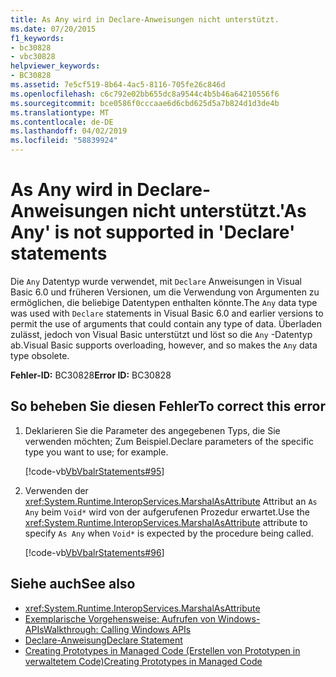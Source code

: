 ```yaml
---
title: As Any wird in Declare-Anweisungen nicht unterstützt.
ms.date: 07/20/2015
f1_keywords:
- bc30828
- vbc30828
helpviewer_keywords:
- BC30828
ms.assetid: 7e5cf519-8b64-4ac5-8116-705fe26c846d
ms.openlocfilehash: c6c792e02bb655dc8a9544c4b5b46a64210556f6
ms.sourcegitcommit: bce0586f0cccaae6d6cbd625d5a7b824d1d3de4b
ms.translationtype: MT
ms.contentlocale: de-DE
ms.lasthandoff: 04/02/2019
ms.locfileid: "58839924"
---
```

# <a name="as-any-is-not-supported-in-declare-statements"></a><span data-ttu-id="5dbe8-102">As Any wird in Declare-Anweisungen nicht unterstützt.</span><span class="sxs-lookup"><span data-stu-id="5dbe8-102">'As Any' is not supported in 'Declare' statements</span></span>
<span data-ttu-id="5dbe8-103">Die `Any` Datentyp wurde verwendet, mit `Declare` Anweisungen in Visual Basic 6.0 und früheren Versionen, um die Verwendung von Argumenten zu ermöglichen, die beliebige Datentypen enthalten könnte.</span><span class="sxs-lookup"><span data-stu-id="5dbe8-103">The `Any` data type was used with `Declare` statements in Visual Basic 6.0 and earlier versions to permit the use of arguments that could contain any type of data.</span></span> <span data-ttu-id="5dbe8-104">Überladen zulässt, jedoch von Visual Basic unterstützt und löst so die `Any` -Datentyp ab.</span><span class="sxs-lookup"><span data-stu-id="5dbe8-104">Visual Basic supports overloading, however, and so makes the `Any` data type obsolete.</span></span>  
  
 <span data-ttu-id="5dbe8-105">**Fehler-ID:** BC30828</span><span class="sxs-lookup"><span data-stu-id="5dbe8-105">**Error ID:** BC30828</span></span>  
  
## <a name="to-correct-this-error"></a><span data-ttu-id="5dbe8-106">So beheben Sie diesen Fehler</span><span class="sxs-lookup"><span data-stu-id="5dbe8-106">To correct this error</span></span>  
  
1.  <span data-ttu-id="5dbe8-107">Deklarieren Sie die Parameter des angegebenen Typs, die Sie verwenden möchten; Zum Beispiel.</span><span class="sxs-lookup"><span data-stu-id="5dbe8-107">Declare parameters of the specific type you want to use; for example.</span></span>  
  
     [!code-vb[VbVbalrStatements#95](~/samples/snippets/visualbasic/VS_Snippets_VBCSharp/VbVbalrStatements/VB/class5.vb#95)]  
  
2.  <span data-ttu-id="5dbe8-108">Verwenden der <xref:System.Runtime.InteropServices.MarshalAsAttribute> Attribut an `As Any` beim `Void*` wird von der aufgerufenen Prozedur erwartet.</span><span class="sxs-lookup"><span data-stu-id="5dbe8-108">Use the <xref:System.Runtime.InteropServices.MarshalAsAttribute> attribute to specify `As Any` when `Void*` is expected by the procedure being called.</span></span>  
  
     [!code-vb[VbVbalrStatements#96](~/samples/snippets/visualbasic/VS_Snippets_VBCSharp/VbVbalrStatements/VB/class5.vb#96)]  
  
## <a name="see-also"></a><span data-ttu-id="5dbe8-109">Siehe auch</span><span class="sxs-lookup"><span data-stu-id="5dbe8-109">See also</span></span>

- <xref:System.Runtime.InteropServices.MarshalAsAttribute>
- [<span data-ttu-id="5dbe8-110">Exemplarische Vorgehensweise: Aufrufen von Windows-APIs</span><span class="sxs-lookup"><span data-stu-id="5dbe8-110">Walkthrough: Calling Windows APIs</span></span>](../../../visual-basic/programming-guide/com-interop/walkthrough-calling-windows-apis.md)
- [<span data-ttu-id="5dbe8-111">Declare-Anweisung</span><span class="sxs-lookup"><span data-stu-id="5dbe8-111">Declare Statement</span></span>](../../../visual-basic/language-reference/statements/declare-statement.md)
- [<span data-ttu-id="5dbe8-112">Creating Prototypes in Managed Code (Erstellen von Prototypen in verwaltetem Code)</span><span class="sxs-lookup"><span data-stu-id="5dbe8-112">Creating Prototypes in Managed Code</span></span>](../../../framework/interop/creating-prototypes-in-managed-code.md)
